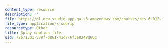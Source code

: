 ```yaml
---
content_type: resource
description: ''
file: https://ol-ocw-studio-app-qa.s3.amazonaws.com/courses/res-6-012-introduction-to-probability-spring-2018/72b713d1579fd86141d76f3e8248d66c_363JQxFwLXg.srt
file_type: application/x-subrip
resourcetype: Other
title: 3play caption file
uid: 72b713d1-579f-d861-41d7-6f3e8248d66c
---
```

